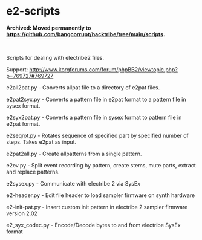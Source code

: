 # e2-scripts

__Archived: Moved permanently to https://github.com/bangcorrupt/hacktribe/tree/main/scripts.__

<br/>

Scripts for dealing with electribe2 files.

Support:
http://www.korgforums.com/forum/phpBB2/viewtopic.php?p=769727#769727

e2all2pat.py  - Converts allpat file to a directory of e2pat files.  

e2pat2syx.py - Converts a pattern file in e2pat format to a pattern file in sysex format.

e2syx2pat.py - Converts a pattern file in sysex format to pattern file in e2pat format.

e2seqrot.py - Rotates sequence of specified part by specified number of steps.  Takes e2pat as input.

e2pat2all.py - Create allpatterns from a single pattern.

e2ev.py - Split event recording by pattern, create stems, mute parts, extract and replace patterns.

e2sysex.py - Communicate with electribe 2 via SysEx

e2-header.py - Edit file header to load sampler firmware on synth hardware

e2-init-pat.py - Insert custom init pattern in electribe 2 sampler firmware version 2.02

e2_syx_codec.py - Encode/Decode bytes to and from electribe SysEx format
